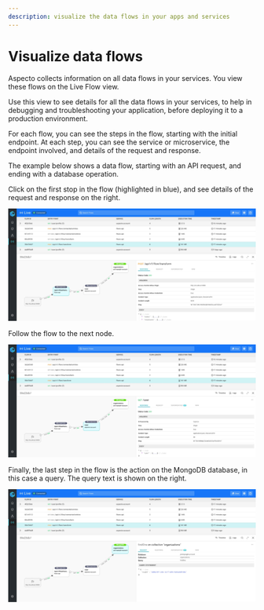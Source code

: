 ```yaml
---
description: visualize the data flows in your apps and services
---
```


# Visualize data flows

Aspecto collects information on all data flows in your services. You view these flows on the Live Flow view.

Use this view to see details for all the data flows in your services, to help in debugging and troubleshooting your application, before deploying it to a production environment. 

For each flow,  you can see the steps in the flow, starting with the initial endpoint. At each step, you can see the service or microservice, the endpoint involved, and details of the request and response.

The example below shows a data flow, starting with an API request, and ending with a database operation.

 Click on the first stop in the flow \(highlighted in blue\), and see details of the request and response on the right.

![](../../.gitbook/assets/flow-example-3.jpeg)

Follow the flow to the next node.

![](../../.gitbook/assets/flow-example-1.jpeg)

Finally, the last step in the flow is the action on the MongoDB database, in this case a query. The query text is  shown on the right.

![](../../.gitbook/assets/flow-example-2.jpeg)

